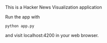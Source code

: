 This is a Hacker News Visualization application

Run the app with

```
python app.py
```

and visit localhost:4200 in your web browser.
